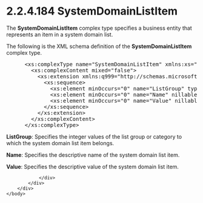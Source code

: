 <html dir="LTR" xmlns:mshelp="http://msdn.microsoft.com/mshelp" xmlns:ddue="http://ddue.schemas.microsoft.com/authoring/2003/5" xmlns:xlink="http://www.w3.org/1999/xlink" xmlns:tool="http://www.microsoft.com/tooltip">
    <head>
        <meta http-equiv="Content-Type" content="text/html; CHARSET=utf-8"></meta>
        <meta name="save" content="history"></meta>
        <title>2.2.4.184 SystemDomainListItem</title>
        <xml>
            <mshelp:toctitle title="2.2.4.184 SystemDomainListItem"></mshelp:toctitle>
            <mshelp:rltitle title="[MS-SSMDSWS-15]: SystemDomainListItem"></mshelp:rltitle>
            <mshelp:keyword index="A" term="0b1a41d0-d81c-4556-bc90-1f4c33729ab7"></mshelp:keyword>
            <mshelp:attr name="DCSext.ContentType" value="open specification"></mshelp:attr>
            <mshelp:attr name="AssetID" value="0b1a41d0-d81c-4556-bc90-1f4c33729ab7"></mshelp:attr>
            <mshelp:attr name="TopicType" value="kbRef"></mshelp:attr>
            <mshelp:attr name="DCSext.Title" value="[MS-SSMDSWS-15]: SystemDomainListItem" />
        </xml>
    </head>
    <body>
        <div id="header">
            <h1 class="heading">2.2.4.184 SystemDomainListItem</h1>
        </div>
        <div id="mainSection">
            <div id="mainBody">
                <div id="allHistory" class="saveHistory"></div>
                <div id="sectionSection0" class="section" name="collapseableSection">
                    

<p>The <b>SystemDomainListItem</b> complex type specifies a
business entity that represents an item in a system domain list.</p>

<p>The following is the XML schema definition of the <b>SystemDomainListItem</b>
complex type.</p>

<dl>
<dd>
<div><pre> &lt;xs:complexType name=&quot;SystemDomainListItem&quot; xmlns:xs=&quot;http://www.w3.org/2001/XMLSchema&quot;&gt;
   &lt;xs:complexContent mixed=&quot;false&quot;&gt;
     &lt;xs:extension xmlns:q999=&quot;http://schemas.microsoft.com/sqlserver/masterdataservices/2009/09&quot; base=&quot;q999:DataContractBase&quot;&gt;
       &lt;xs:sequence&gt;
         &lt;xs:element minOccurs=&quot;0&quot; name=&quot;ListGroup&quot; type=&quot;xs:int&quot; /&gt;
         &lt;xs:element minOccurs=&quot;0&quot; name=&quot;Name&quot; nillable=&quot;true&quot; type=&quot;xs:string&quot; /&gt;
         &lt;xs:element minOccurs=&quot;0&quot; name=&quot;Value&quot; nillable=&quot;true&quot; type=&quot;xs:string&quot; /&gt;
       &lt;/xs:sequence&gt;
     &lt;/xs:extension&gt;
   &lt;/xs:complexContent&gt;
 &lt;/xs:complexType&gt;
</pre></div>
</dd></dl>

<p><b>ListGroup</b>: Specifies the integer values of the
list group or category to which the system domain list item belongs.</p>

<p><b>Name</b>: Specifies the descriptive name of the
system domain list item.</p>

<p><b>Value</b>: Specifies the descriptive value of the
system domain list item.</p>


                </div>
            </div>
        </div>
    </body>
</html>